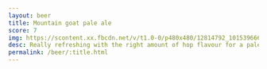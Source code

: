 ```yaml
---
layout: beer
title: Mountain goat pale ale
score: 7
img: https://scontent.xx.fbcdn.net/v/t1.0-0/p480x480/12814792_10153966648923745_359987341393808655_n.jpg?oh=7458c1251e090c2b43256a5719c38e56&oe=5885F2B5
desc: Really refreshing with the right amount of hop flavour for a pale ale
permalink: /beer/:title.html
---
```

